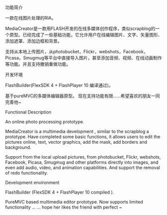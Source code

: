 功能简介

一款在线图片处理的RIA。

MediaCreator是一款用FLASH开发的在线多媒体创作程序，类似scrapblog的一个原型。已经完成了一些基础功能，它允许用户在线编辑图片、文字、矢量图形、添加遮罩、添加边框和背景。

支持从本地上传图片，从photobucket，Flickr，webshots，Facebook， Picasa，Smugmug等平台中直接导入图片，甚至添加音频、视频、在线动画制作等功能。并且支持撤销重做功能。

开发环境

FlashBuilder(FlexSDK 4 + FlashPlayer 10 编译通过)。


基于pureMVC的多媒体编辑器原型。
现在支持功能有限……希望喜欢的朋友一同完善他~

Functional Description

An online photo processing prototype.

MediaCreator is a multimedia development , similar to the scrapblog a prototype. Have completed some basic functions, it allows users to edit the pictures online, text, vector graphics, add the mask, add borders and background.

Support from the local upload pictures, from photobucket, Flickr, webshots, Facebook, Picasa, Smugmug and other platforms directly into images, and even add audio, video, and animation capabilities. And support the removal of redo functionality.

Development environment

FlashBuilder (FlexSDK 4 + FlashPlayer 10 compiled ).

PureMVC based multimedia editor prototype. Now supports limited functionality ... ... hope her likes the friend with perfect ~